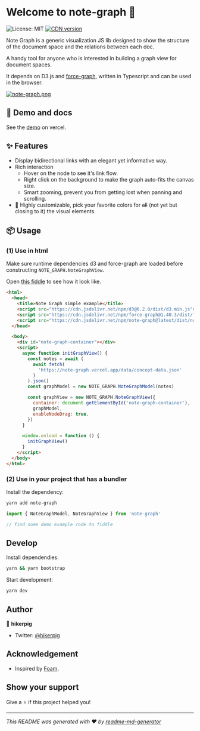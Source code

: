 # Welcome to note-graph 👋

![License: MIT](https://img.shields.io/badge/License-MIT-yellow.svg)
[![CDN version](https://badgen.net/jsdelivr/v/npm/note-graph)](https://www.jsdelivr.com/package/npm/note-graph)

Note Graph is a generic visualization JS lib designed to show the structure of the document space and the relations between each doc.

A handy tool for anyone who is interested in building a graph view for document spaces.

It depends on D3.js and [force-graph](https://github.com/vasturiano/force-graph), written in Typescript and can be used in the browser.

[![note-graph.png](https://i.loli.net/2020/12/07/e9iKhFIvqcDOdCz.png)](https://note-graph.vercel.app/)

## 🚀 Demo and docs

See the [demo](https://note-graph.vercel.app/) on vercel.

## ✨ Features

- Display bidirectional links with an elegant yet informative way.
- Rich interaction
  - Hover on the node to see it's link flow.
  - Right click on the background to make the graph auto-fits the canvas size.
  - Smart zooming, prevent you from getting lost when panning and scrolling.
- 🎨 Highly customizable, pick your favorite colors for <del>all</del> (not yet but closing to it) the visual elements.

## 📦 Usage

### (1) Use in html

Make sure runtime dependencies d3 and force-graph are loaded before constructing `NOTE_GRAPH.NoteGraphView`.

Open [this fiddle](https://jsfiddle.net/hikerpig/3ed215um) to see how it look like.

```html
<html>
  <head>
    <title>Note Graph simple example</title>
    <script src="https://cdn.jsdelivr.net/npm/d3@6.2.0/dist/d3.min.js"></script>
    <script src="https://cdn.jsdelivr.net/npm/force-graph@1.40.3/dist/force-graph.js"></script>
    <script src="https://cdn.jsdelivr.net/npm/note-graph@latest/dist/note-graph.umd.js"></script>
  </head>

  <body>
    <div id="note-graph-container"></div>
    <script>
      async function initGraphView() {
        const notes = await (
          await fetch(
            'https://note-graph.vercel.app/data/concept-data.json'
          )
        ).json()
        const graphModel = new NOTE_GRAPH.NoteGraphModel(notes)

        const graphView = new NOTE_GRAPH.NoteGraphView({
          container: document.getElementById('note-graph-container'),
          graphModel,
          enableNodeDrag: true,
        })
      }

      window.onload = function () {
        initGraphView()
      }
    </script>
  </body>
</html>
```

### (2) Use in your project that has a bundler

Install the dependency:

```sh
yarn add note-graph
```

```ts
import { NoteGraphModel, NoteGraphView } from 'note-graph'

// find some demo example code to fiddle
```

## Develop

Install dependendies:

```sh
yarn && yarn bootstrap
```

Start development:

```sh
yarn dev
```

## Author

👤 **hikerpig**

- Twitter: [@hikerpig](https://twitter.com/hikerpig)

## Acknowledgement

- Inspired by [Foam](https://github.com/foambubble/foam).

## Show your support

Give a ⭐️ if this project helped you!

---

_This README was generated with ❤️ by [readme-md-generator](https://github.com/kefranabg/readme-md-generator)_
